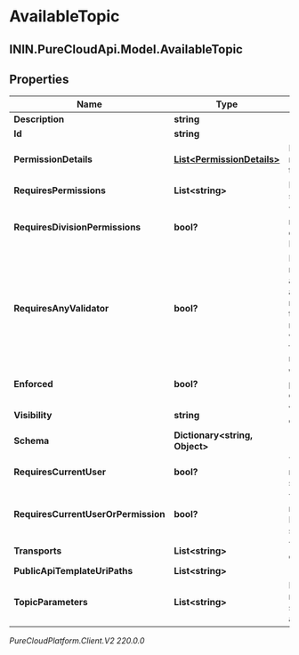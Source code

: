 # AvailableTopic

## ININ.PureCloudApi.Model.AvailableTopic

## Properties

|Name | Type | Description | Notes|
|------------ | ------------- | ------------- | -------------|
| **Description** | **string** |  | [optional] |
| **Id** | **string** |  | [optional] |
| **PermissionDetails** | [**List&lt;PermissionDetails&gt;**](PermissionDetails) | Full detailed permissions required to subscribe to the topic | [optional] |
| **RequiresPermissions** | **List&lt;string&gt;** | Permissions required to subscribe to the topic | [optional] |
| **RequiresDivisionPermissions** | **bool?** | True if the subscribing user must belong to the same division as the topic object ID | [optional] |
| **RequiresAnyValidator** | **bool?** | If multiple permissions are required for this topic, such as both requiresCurrentUser and requiresDivisionPermissions, then true here indicates that meeting any one condition will satisfy the requirements; false indicates all conditions must be met. | [optional] |
| **Enforced** | **bool?** | Whether or not the permissions on this topic are enforced | [optional] |
| **Visibility** | **string** | Visibility of this topic (Public or Preview) | [optional] |
| **Schema** | **Dictionary&lt;string, Object&gt;** |  | [optional] |
| **RequiresCurrentUser** | **bool?** | True if the topic user ID is required to match the subscribing user ID | [optional] |
| **RequiresCurrentUserOrPermission** | **bool?** | True if permissions are only required when the topic user ID does not match the subscribing user ID | [optional] |
| **Transports** | **List&lt;string&gt;** | Transports that support events for the topic | [optional] |
| **PublicApiTemplateUriPaths** | **List&lt;string&gt;** |  | [optional] |
| **TopicParameters** | **List&lt;string&gt;** | Parameters in the topic name that can be substituted, in the order they appear in the topic name | [optional] |



_PureCloudPlatform.Client.V2 220.0.0_
